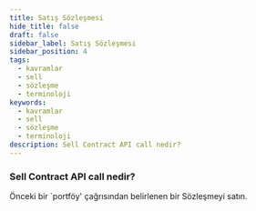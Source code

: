 ```yaml
---
title: Satış Sözleşmesi
hide_title: false
draft: false
sidebar_label: Satış Sözleşmesi
sidebar_position: 4
tags:
  - kavramlar
  - sell
  - sözleşme
  - terminoloji
keywords:
  - kavramlar
  - sell
  - sözleşme
  - terminoloji
description: Sell Contract API call nedir?
---
```


### Sell Contract API call nedir?

Önceki bir \`portföy' çağrısından belirlenen bir Sözleşmeyi satın.
